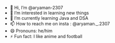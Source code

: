 - 👋 Hi, I’m @aryaman-2307
- 👀 I’m interested in learning new things 
- 🌱 I’m currently learning Java and DSA
- 📫 How to reach me on insta : @aryaman._.2307
- 😄 Pronouns: he/him
- ⚡ Fun fact: I like anime and football

<!---
aryaman-2307/aryaman-2307 is a ✨ special ✨ repository because its `README.md` (this file) appears on your GitHub profile.
You can click the Preview link to take a look at your changes.
--->

